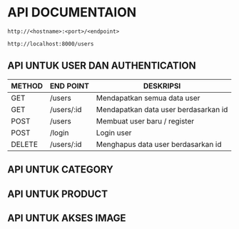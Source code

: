 # API DOCUMENTAION

```text
http://<hostname>:<port>/<endpoint>
```

```text
http://localhost:8000/users
```

## API UNTUK USER DAN AUTHENTICATION

| **METHOD** | **END POINT** | **DESKRIPSI**                        |
|------------|---------------|--------------------------------------|
| GET        | /users        | Mendapatkan semua data user          |
| GET        | /users/:id    | Mendapatkan data user berdasarkan id |
| POST       | /users        | Membuat user baru / register         |
| POST       | /login        | Login user                           |
| DELETE     | /users/:id    | Menghapus data user berdasarkan id   |


## API UNTUK CATEGORY


## API UNTUK PRODUCT


## API UNTUK AKSES IMAGE